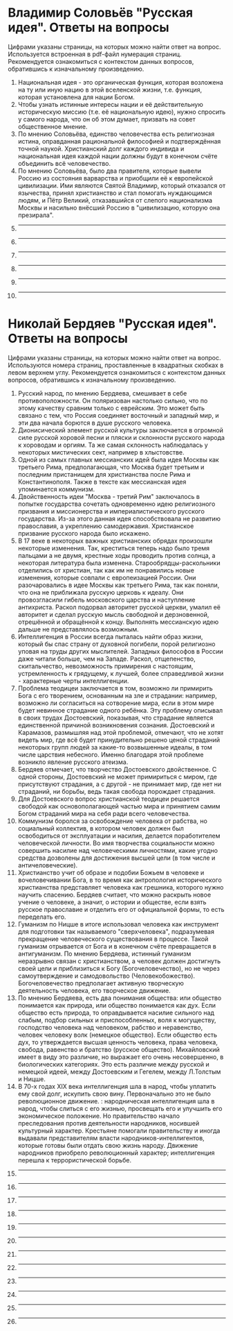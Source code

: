 # Владимир Соловьёв "Русская идея". Ответы на вопросы

Цифрами указаны страницы, на которых можно найти ответ на вопрос. Используется встроенная в pdf-файл нумерация страниц. Рекомендуется ознакомиться с контекстом данных вопросов, обратившись к изначальному произведению.

1. Национальная идея - это органическая функция, которая возложена на ту или иную нацию в этой вселенской жизни, т.е. функция, которая установлена для нации Богом.
2. Чтобы узнать истинные интересы нации и её действительную историческую миссию (т.е. её национальную идею), нужно спросить у самого народа, что он об этом думает, призвать на совет общественное мнение.
3. По мнению Соловьёва, единство человечества есть религиозная истина, оправданная рациональной философией и подтверждённая точной наукой. Христианский долг каждого индивида и национальная идея каждой нации должны будут в конечном счёте объединить всё человечество.
4. По мнению Соловьёва, было два правителя, которые вывели Россию из состояния варварства и приобщили её к европейской цивилизации. Ими являются Святой Владимир, который отказался от язычества, принял христианство и стал помогать нуждающимся людям, и Пётр Великий, отказавшийся от слепого национализма Москвы и насильно внёсший Россию в "цивилизацию, которую она презирала". 
5. ---
6. ---
7. ---
8. ---
9. ---
10. ---
# Николай Бердяев "Русская идея". Ответы на вопросы

Цифрами указаны страницы, на которых можно найти ответ на вопрос. Используются номера страниц, проставленные в квадратных скобках в левом верхнем углу. Рекомендуется ознакомиться с контекстом данных вопросов, обратившись к изначальному произведению.

1. Русский народ, по мнению Бердяева, смешивает в себе противоположности. Он поляризован настолько сильно, что по этому качеству сравним только с еврейским. Это может быть связано с тем, что Россия соединяет восточный и западный мир, и эти два начала борются в душе русского человека.
2. Дионисический элемент русской культуры заключается в огромной силе русской хоровой песни и пляски и склонности русского народа к хороводам и оргиям. Та же самая склонность наблюдалась у некоторых мистических сект, например в хлыстовстве.
3. Одной из самых главных мессианских идей была идея Москвы как третьего Рима, предполагающая, что Москва будет третьим и последним пристанищем для христианства после Рима и Константинополя. Также в тексте как мессианская идея упоминается коммунизм.
4. Двойственность идеи "Москва - третий Рим" заключалось в попытке государства сочетать одновременно идею религиозного призвания и миссионерства и империалистического русского государства. Из-за этого данная идея способствовала не развитию православия, а укреплению самодержавия. Христианское призвание русского народа было искажено.
5. В 17 веке в некоторых важных христианских обрядах произошли некоторые изменения. Так, креститься теперь надо было тремя пальцами а не двумя, крестные ходы проводить против солнца, а некоторая литература была изменена. Старообрядцы-раскольники отделились от христиан, так как им не понравились новые изменения, которые совпали с европеизацией России. Они разочаровались в идее Москвы как третьего Рима, так как поняли, что она не приближала русскую церковь к идеалу. Они провозгласили гибель московского царства и наступление антихриста. Раскол подорвал авторитет русской церкви, умалил её авторитет и сделал русскую мысль свободной и дерзновенной, отрешённой и обращённой к концу. Выполнять мессианскую идею дальше не представлялось возможным.
6. Интеллигенция в России всегда пыталась найти образ жизни, который бы спас страну от духовной погибели, порой религиозно уповая на труды других мыслителей. Западных философов в России даже читали больше, чем на Западе. Раскол, отщепенство, скитальчество, невозможность примирения с настоящим, устремленность к грядущему, к лучшей, более справедливой жизни - характерные черты интеллигенции.
7. Проблема теодицеи заключается в том, возможно ли примирить Бога с его творением, основанным на зле и страдании: например, возможно ли согласиться на сотворение мира, если в этом мире будет невинное страдание одного ребёнка. Эту проблему описывал в своих трудах Достоевский, показывая, что страдание является единственной причиной возникновения сознания. Достоевский и Карамазов, размышляя над этой проблемой, отмечают, что не хотят видеть мир, где всё будет принудительно решено ценой страданий некоторых групп людей за какие-то возвышенные идеалы, в том числе царствия небесного. Именно благодаря этой проблеме возникло явление русского атеизма.
8. Бердяев отмечает, что творчество Достоевского двойственное. С одной стороны, Достоевский не может примириться с миром, где присутствуют страдания, а с другой - не принимает мир, где нет ни страданий, ни борьбы, ведь такая свобода порождает страдания.
9. Для Достоевского вопрос христианской теодицеи решается свободой как основополагающей частью мира и принятием самим Богом страданий мира на себя ради всего человечества.
10. Коммунизм боролся за освобождение человека от рабства, но социальный коллектив, в котором человек должен был освободиться от эксплуатации и насилия, делается поработителем человеческой личности. Во имя творчества социальности можно совершить насилие над человеческими личностями, какие угодно средства дозволены для достижения высшей цели (в том числе и античеловеческие).
11. Христианство учит об образе и подобии Божьем в человеке и вочеловечивании Бога, в то время как антропология исторического христианства представляет человека как грешника, которого нужно научить спасению. Бердяев считает, что можно раскрыть новое учение о человеке, а значит, о истории и обществе, если взять русское православие и отделить его от официальной формы, то есть переделать его.
12. Гуманизм по Ницше в итоге использовал человека как инструмент для подготовки так называемого "сверхчеловека", подразумевая прекращение человеческого существования в процессе. Такой гуманизм отрывается от Бога и в конечном счёте превращается в антигуманизм. По мнению Бердяева, истинный гуманизм неразрывно связан с христианством, а человек должен достигнуть своей цели и приблизиться к Богу (Богочеловечество), но не через самоутверждение и самодовольство (Человекобожество). Богочеловечество предполагает активную творческую деятельность человека, его творческое движение.
13. По мнению Бердяева, есть два понимания общества: или общество понимается как природа, или общество понимается как дух. Если общество есть природа, то оправдывается насилие сильного над слабым, подбор сильных и приспособленных, воля к могуществу, господство человека над человеком, рабство и неравенство, человек человеку волк (немецкое общество). Если общество есть дух, то утверждается высшая ценность человека, права человека, свобода, равенство и братство (русское общество). Михайловский имеет в виду это различие, но выражает его очень несовершенно, в биологических категориях. Это есть различие между русской и немецкой идеей, между Достоевским и Гегелем, между Л.Толстым и Ницше.
14. В 70-х годах XIX века интеллигенция шла в народ, чтобы уплатить ему свой долг, искупить свою вину. Первоначально это не было революционное движение. : народническая интеллигенция шла в народ, чтобы слиться с его жизнью, просвещать его и улучшить его экономическое положение. Но правительство начало преследования против деятельности народников, носившей культурный характер. Крестьяне помогали правительству и иногда выдавали представителям власти народников-интеллигентов, которые готовы были отдать свою жизнь народу. Движение народников приобрело революционный характер; интеллигенция перешла к террористической борьбе.
15. ---
16. ---
17. ---
18. ---
19. ---
20. ---
21. ---
22. ---
23. ---
24. ---
25. ---
26. ---